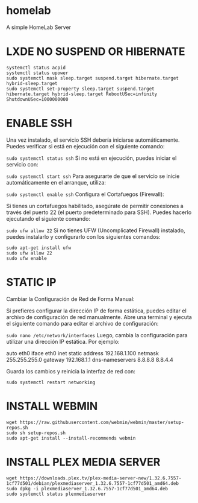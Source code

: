 # homelab
A simple HomeLab Server


# LXDE NO SUSPEND OR HIBERNATE

``` 
systemctl status acpid
systemctl status upower
sudo systemctl mask sleep.target suspend.target hibernate.target hybrid-sleep.target
sudo systemctl set-property sleep.target suspend.target hibernate.target hybrid-sleep.target RebootUSec=infinity ShutdownUSec=1000000000 
```

# ENABLE SSH

Una vez instalado, el servicio SSH debería iniciarse automáticamente. Puedes verificar si está en ejecución con el siguiente comando:

``` sudo systemctl status ssh ```
Si no está en ejecución, puedes iniciar el servicio con:

``` sudo systemctl start ssh ```
Para asegurarte de que el servicio se inicie automáticamente en el arranque, utiliza:

``` sudo systemctl enable ssh ```
Configura el Cortafuegos (Firewall):

Si tienes un cortafuegos habilitado, asegúrate de permitir conexiones a través del puerto 22 (el puerto predeterminado para SSH). Puedes hacerlo ejecutando el siguiente comando:

``` sudo ufw allow 22 ```
Si no tienes UFW (Uncomplicated Firewall) instalado, puedes instalarlo y configurarlo con los siguientes comandos:

``` 
sudo apt-get install ufw 
sudo ufw allow 22
sudo ufw enable
```

# STATIC IP
Cambiar la Configuración de Red de Forma Manual:

Si prefieres configurar la dirección IP de forma estática, puedes editar el archivo de configuración de red manualmente. Abre una terminal y ejecuta el siguiente comando para editar el archivo de configuración:

``` sudo nano /etc/network/interfaces ```
Luego, cambia la configuración para utilizar una dirección IP estática. Por ejemplo:

auto eth0
iface eth0 inet static
address 192.168.1.100
netmask 255.255.255.0
gateway 192.168.1.1
dns-nameservers 8.8.8.8 8.8.4.4

Guarda los cambios y reinicia la interfaz de red con:

```sudo systemctl restart networking ```

# INSTALL WEBMIN
```
wget https://raw.githubusercontent.com/webmin/webmin/master/setup-repos.sh
sudo sh setup-repos.sh 
sudo apt-get install --install-recommends webmin
```


# INSTALL PLEX MEDIA SERVER
```
wget https://downloads.plex.tv/plex-media-server-new/1.32.6.7557-1cf77d501/debian/plexmediaserver_1.32.6.7557-1cf77d501_amd64.deb
sudo dpkg -i plexmediaserver_1.32.6.7557-1cf77d501_amd64.deb 
sudo systemctl status plexmediaserver
```
 
